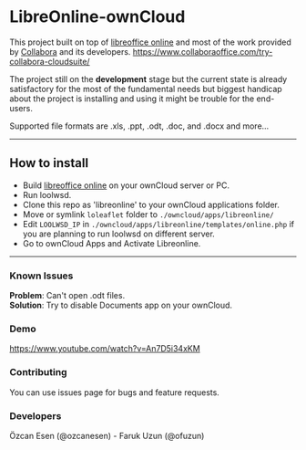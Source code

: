 LibreOnline-ownCloud
===================

This project built on top of [libreoffice online](https://github.com/libreoffice/online) and most of the work provided by [Collabora](https://www.collabora.com/) and its developers. https://www.collaboraoffice.com/try-collabora-cloudsuite/


The project still on the **development** stage but the current state is already satisfactory for the most of the fundamental needs but biggest handicap about the project is installing and using it might be trouble for the end-users. 

Supported file formats are .xls, .ppt, .odt, .doc, and .docx and more...

----------
How to install
--------------

- Build [libreoffice online](https://github.com/libreoffice/online) on your ownCloud server or PC.
- Run loolwsd.
- Clone this repo as 'libreonline' to your ownCloud applications folder.
- Move or symlink `loleaflet` folder to `./owncloud/apps/libreonline/`
- Edit `LOOLWSD_IP` in `./owncloud/apps/libreonline/templates/online.php` if you are planning to run loolwsd on different server.
- Go to ownCloud Apps and Activate Libreonline.

----------

### Known Issues

**Problem**: Can't open .odt files.  
**Solution**: Try to disable Documents app on your ownCloud.


### Demo
https://www.youtube.com/watch?v=An7D5i34xKM

### Contributing
You can use issues page for bugs and feature requests.

### Developers
Özcan Esen (@ozcanesen) - Faruk Uzun (@ofuzun)
